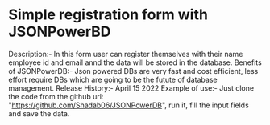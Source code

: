 # Simple registration form with JSONPowerBD
Description:- In this form user can register themselves with their name employee id and email annd the data will be stored in the database.
Benefits of JSONPowerDB:- Json powered DBs are very fast and cost efficient, less effort require DBs which are going to be the futute of database management.
Release History:- April 15 2022
Example of use:- Just clone the code from the github url: "https://github.com/Shadab06/JSONPowerDB", run it, fill the input fields and save the data. 
